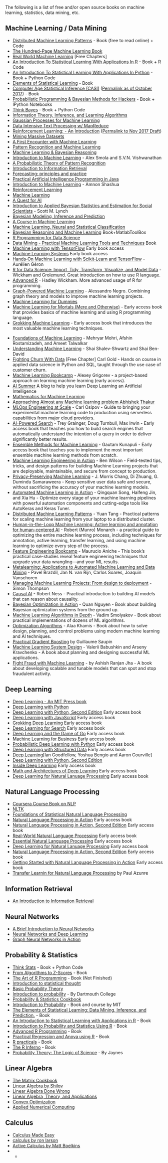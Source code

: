 The following is a list of free and/or open source books on machine learning, statistics, data mining, etc.

## Machine Learning / Data Mining

* [Distributed Machine Learning Patterns](https://github.com/terrytangyuan/distributed-ml-patterns)  - Book (free to read online) + Code
* [The Hundred-Page Machine Learning Book](http://themlbook.com/wiki/doku.php)
* [Real World Machine Learning](https://www.manning.com/books/real-world-machine-learning) [Free Chapters]
* [An Introduction To Statistical Learning With Applications In R](https://hastie.su.domains/ISLR2/ISLRv2_corrected_June_2023.pdf) - Book + R Code
* [An Introduction To Statistical Learning With Applications In Python](https://hastie.su.domains/ISLP/ISLP_website.pdf) - Book + Python Code
* [Elements of Statistical Learning](https://web.stanford.edu/~hastie/ElemStatLearn/) - Book
* [Computer Age Statistical Inference (CASI)](https://web.stanford.edu/~hastie/CASI_files/PDF/casi.pdf) ([Permalink as of October 2017](https://perma.cc/J8JG-ZVFW)) - Book
* [Probabilistic Programming & Bayesian Methods for Hackers](http://camdavidsonpilon.github.io/Probabilistic-Programming-and-Bayesian-Methods-for-Hackers/) - Book + IPython Notebooks
* [Think Bayes](https://greenteapress.com/wp/think-bayes/) - Book + Python Code
* [Information Theory, Inference, and Learning Algorithms](http://www.inference.phy.cam.ac.uk/mackay/itila/book.html)
* [Gaussian Processes for Machine Learning](http://www.gaussianprocess.org/gpml/chapters/)
* [Data Intensive Text Processing w/ MapReduce](https://lintool.github.io/MapReduceAlgorithms/)
* [Reinforcement Learning: - An Introduction](http://incompleteideas.net/book/the-book-2nd.html) ([Permalink to Nov 2017 Draft](https://perma.cc/83ER-64M3))
* [Mining Massive Datasets](http://infolab.stanford.edu/~ullman/mmds/book.pdf)
* [A First Encounter with Machine Learning](https://www.ics.uci.edu/~welling/teaching/273ASpring10/IntroMLBook.pdf)
* [Pattern Recognition and Machine Learning](http://users.isr.ist.utl.pt/~wurmd/Livros/school/Bishop%20-%20Pattern%20Recognition%20And%20Machine%20Learning%20-%20Springer%20%202006.pdf)
* [Machine Learning & Bayesian Reasoning](http://web4.cs.ucl.ac.uk/staff/D.Barber/textbook/090310.pdf)
* [Introduction to Machine Learning](https://alex.smola.org/drafts/thebook.pdf) - Alex Smola and S.V.N. Vishwanathan
* [A Probabilistic Theory of Pattern Recognition](https://www.szit.bme.hu/~gyorfi/pbook.pdf)
* [Introduction to Information Retrieval](https://nlp.stanford.edu/IR-book/pdf/irbookprint.pdf)
* [Forecasting: principles and practice](https://otexts.com/fpp2/)
* [Practical Artificial Intelligence Programming in Java](https://www.saylor.org/site/wp-content/uploads/2011/11/CS405-1.1-WATSON.pdf)
* [Introduction to Machine Learning](https://arxiv.org/pdf/0904.3664v1.pdf) - Amnon Shashua
* [Reinforcement Learning](https://www.intechopen.com/books/reinforcement_learning)
* [Machine Learning](https://www.intechopen.com/books/machine_learning)
* [A Quest for AI](https://ai.stanford.edu/~nilsson/QAI/qai.pdf)
* [Introduction to Applied Bayesian Statistics and Estimation for Social Scientists](https://citeseerx.ist.psu.edu/viewdoc/download?doi=10.1.1.177.857&rep=rep1&type=pdf) - Scott M. Lynch
* [Bayesian Modeling, Inference and Prediction](https://users.soe.ucsc.edu/~draper/draper-BMIP-dec2005.pdf)
* [A Course in Machine Learning](http://ciml.info/)
* [Machine Learning, Neural and Statistical Classification](https://www1.maths.leeds.ac.uk/~charles/statlog/)
* [Bayesian Reasoning and Machine Learning](http://web4.cs.ucl.ac.uk/staff/D.Barber/pmwiki/pmwiki.php?n=Brml.HomePage) Book+MatlabToolBox
* [R Programming for Data Science](https://leanpub.com/rprogramming)
* [Data Mining - Practical Machine Learning Tools and Techniques](https://cdn.preterhuman.net/texts/science_and_technology/artificial_intelligence/Data%20Mining%20Practical%20Machine%20Learning%20Tools%20and%20Techniques%202d%20ed%20-%20Morgan%20Kaufmann.pdf) Book
* [Machine Learning with TensorFlow](https://www.manning.com/books/machine-learning-with-tensorflow) Early book access
* [Machine Learning Systems](https://www.manning.com/books/machine-learning-systems) Early book access
* [Hands‑On Machine Learning with Scikit‑Learn and TensorFlow](http://index-of.es/Varios-2/Hands%20on%20Machine%20Learning%20with%20Scikit%20Learn%20and%20Tensorflow.pdf) - Aurélien Géron
* [R for Data Science: Import, Tidy, Transform, Visualize, and Model Data](https://r4ds.had.co.nz/) - Wickham and Grolemund. Great introduction on how to use R language. 
* [Advanced R](http://adv-r.had.co.nz/) - Hadley Wickham. More advanced usage of R for programming.
* [Graph-Powered Machine Learning](https://www.manning.com/books/graph-powered-machine-learning) - Alessandro Negro. Combining graph theory and models to improve machine learning projects.
* [Machine Learning for Dummies](https://mscdss.ds.unipi.gr/wp-content/uploads/2018/02/Untitled-attachment-00056-2-1.pdf)
* [Machine Learning for Mortals (Mere and Otherwise)](https://www.manning.com/books/machine-learning-for-mortals-mere-and-otherwise) - Early access book that provides basics of machine learning and using R programming language.
* [Grokking Machine Learning](https://www.manning.com/books/grokking-machine-learning) - Early access book that introduces the most valuable machine learning techniques.
- [Foundations of Machine Learning](https://cs.nyu.edu/~mohri/mlbook/) - Mehryar Mohri, Afshin Rostamizadeh, and Ameet Talwalkar
- [Understanding Machine Learning](http://www.cs.huji.ac.il/~shais/UnderstandingMachineLearning/) - Shai Shalev-Shwartz and Shai Ben-David
- [Fighting Churn With Data](https://www.manning.com/books/fighting-churn-with-data)  [Free Chapter] Carl Gold - Hands on course in applied data science in Python and SQL, taught through the use case of customer churn.
- [Machine Learning Bookcamp](https://www.manning.com/books/machine-learning-bookcamp) - Alexey Grigorev - a project-based approach on learning machine learning (early access).
- [AI Summer](https://theaisummer.com/) A blog to help you learn Deep Learning an Artificial Intelligence
- [Mathematics for Machine Learning](https://mml-book.github.io/)
- [Approaching Almost any Machine learning problem Abhishek Thakur](https://github.com/abhishekkrthakur/approachingalmost)
- [MLOps Engineering at Scale](https://www.manning.com/books/mlops-engineering-at-scale) - Carl Osipov - Guide to bringing your experimental machine learning code to production using serverless capabilities from major cloud providers.
- [AI-Powered Search](https://www.manning.com/books/ai-powered-search) - Trey Grainger, Doug Turnbull, Max Irwin - Early access book that teaches you how to build search engines that automatically understand the intention of a query in order to deliver significantly better results.
- [Ensemble Methods for Machine Learning](https://www.manning.com/books/ensemble-methods-for-machine-learning) - Gautam Kunapuli - Early access book that teaches you to implement the most important ensemble machine learning methods from scratch.
- [Machine Learning Engineering in Action](https://www.manning.com/books/machine-learning-engineering-in-action) - Ben Wilson - Field-tested tips, tricks, and design patterns for building Machine Learning projects that are deployable, maintainable, and secure from concept to production.
- [Privacy-Preserving Machine Learning](https://www.manning.com/books/privacy-preserving-machine-learning) - J. Morris Chang, Di Zhuang, G. Dumindu Samaraweera - Keep sensitive user data safe and secure, without sacrificing the accuracy of your machine learning models.
- [Automated Machine Learning in Action](https://www.manning.com/books/automated-machine-learning-in-action) - Qingquan Song, Haifeng Jin, and Xia Hu - Optimize every stage of your machine learning pipelines with powerful automation components and cutting-edge tools like AutoKeras and Keras Tuner.
- [Distributed Machine Learning Patterns](https://www.manning.com/books/distributed-machine-learning-patterns) - Yuan Tang - Practical patterns for scaling machine learning from your laptop to a distributed cluster.
- [Human-in-the-Loop Machine Learning: Active learning and annotation for human-centered AI](https://www.manning.com/books/human-in-the-loop-machine-learning) - Robert (Munro) Monarch - a practical guide to optimizing the entire machine learning process, including techniques for annotation, active learning, transfer learning, and using machine learning to optimize every step of the process.
- [Feature Engineering Bookcamp](https://www.manning.com/books/feature-engineering-bookcamp) - Maurucio Aniche - This book’s practical case-studies reveal feature engineering techniques that upgrade your data wrangling—and your ML results.
- [Metalearning: Applications to Automated Machine Learning and Data Mining](https://link.springer.com/content/pdf/10.1007/978-3-030-67024-5.pdf) - Pavel Brazdil, Jan N. van Rijn, Carlos Soares, Joaquin Vanschoren
- [Managing Machine Learning Projects: From design to deployment](https://www.manning.com/books/managing-machine-learning-projects) - Simon Thompson
- [Causal AI](https://www.manning.com/books/causal-machine-learning) - Robert Ness - Practical introduction to building AI models that can reason about causality.
- [Bayesian Optimization in Action](https://www.manning.com/books/bayesian-optimization-in-action) - Quan Nguyen - Book about building Bayesian optimization systems from the ground up.
- [Machine Learning Algorithms in Depth](https://www.manning.com/books/machine-learning-algorithms-in-depth) - Vadim Smolyakov - Book about practical implementations of dozens of ML algorithms.
- [Optimization Algorithms](https://www.manning.com/books/optimization-algorithms) - Alaa Khamis - Book about how to solve design, planning, and control problems using modern machine learning and AI techniques.
- [Practical Gradient Boosting](https://www.amazon.com/dp/B0BL1HRD6Z) by Guillaume Saupin
- [Machine Learning System Design](https://www.manning.com/books/machine-learning-system-design) - Valerii Babushkin and Arseny Kravchenko - A book about planning and designing successful ML applications.
- [Fight Fraud with Machine Learning](https://www.manning.com/books/fight-fraud-with-machine-learning) - by Ashish Ranjan Jha - A book about developing scalable and tunable models that can spot and stop fraudulent activity.

## Deep Learning

* [Deep Learning - An MIT Press book](https://www.deeplearningbook.org/)
* [Deep Learning with Python](https://www.manning.com/books/deep-learning-with-python)
* [Deep Learning with Python, Second Edition](https://www.manning.com/books/deep-learning-with-python-second-edition) Early access book
* [Deep Learning with JavaScript](https://www.manning.com/books/deep-learning-with-javascript) Early access book
* [Grokking Deep Learning](https://www.manning.com/books/grokking-deep-learning) Early access book
* [Deep Learning for Search](https://www.manning.com/books/deep-learning-for-search) Early access book
* [Deep Learning and the Game of Go](https://www.manning.com/books/deep-learning-and-the-game-of-go) Early access book
* [Machine Learning for Business](https://www.manning.com/books/machine-learning-for-business) Early access book
* [Probabilistic Deep Learning with Python](https://www.manning.com/books/probabilistic-deep-learning-with-python) Early access book
* [Deep Learning with Structured Data](https://www.manning.com/books/deep-learning-with-structured-data) Early access book
* [Deep Learning](https://www.deeplearningbook.org/)[Ian Goodfellow, Yoshua Bengio and Aaron Courville]
* [Deep Learning with Python, Second Edition](https://www.manning.com/books/deep-learning-with-python-second-edition) 
* [Inside Deep Learning](https://www.manning.com/books/inside-deep-learning) Early access book
* [Math and Architectures of Deep Learning](https://www.manning.com/books/math-and-architectures-of-deep-learning) Early access book
* [Deep Learning for Natural Lanuage Processing](https://www.manning.com/books/deep-learning-for-natural-language-processing) Early access book

## Natural Language Processing

* [Coursera Course Book on NLP](http://www.cs.columbia.edu/~mcollins/notes-spring2013.html)
* [NLTK](https://www.nltk.org/book/)
* [Foundations of Statistical Natural Language Processing](https://nlp.stanford.edu/fsnlp/promo/)
* [Natural Language Processing in Action](https://www.manning.com/books/natural-language-processing-in-action) Early access book
* [Natural Language Processing in Action, Second Edition](https://www.manning.com/books/natural-language-processing-in-action-second-edition) Early access book
* [Real-World Natural Language Processing](https://www.manning.com/books/real-world-natural-language-processing) Early access book
* [Essential Natural Language Processing](https://www.manning.com/books/essential-natural-language-processing) Early access book
* [Deep Learning for Natural Lanuage Processing](https://www.manning.com/books/deep-learning-for-natural-language-processing) Early access book
* [Natural Language Processing in Action, Second Edition](https://www.manning.com/books/natural-language-processing-in-action-second-edition) Early access book
* [Getting Started with Natural Language Processing in Action](https://www.manning.com/books/getting-started-with-natural-language-processing) Early access book
* [Transfer Learnin for Natural Language Processing](https://www.manning.com/books/transfer-learning-for-natural-language-processing) by Paul Azunre


## Information Retrieval

* [An Introduction to Information Retrieval](https://nlp.stanford.edu/IR-book/pdf/irbookonlinereading.pdf)

## Neural Networks

* [A Brief Introduction to Neural Networks](http://www.dkriesel.com/_media/science/neuronalenetze-en-zeta2-2col-dkrieselcom.pdf)
* [Neural Networks and Deep Learning](http://neuralnetworksanddeeplearning.com/)
* [Graph Neural Networks in Action](https://www.manning.com/books/graph-neural-networks-in-action)

## Probability & Statistics

* [Think Stats](https://www.greenteapress.com/thinkstats/) - Book + Python Code
* [From Algorithms to Z-Scores](http://heather.cs.ucdavis.edu/probstatbook) - Book
* [The Art of R Programming](http://heather.cs.ucdavis.edu/~matloff/132/NSPpart.pdf) - Book (Not Finished)
* [Introduction to statistical thought](https://people.math.umass.edu/~lavine/Book/book.pdf)
* [Basic Probability Theory](https://www.math.uiuc.edu/~r-ash/BPT/BPT.pdf)
* [Introduction to probability](https://math.dartmouth.edu/~prob/prob/prob.pdf) - By Dartmouth College
* [Probability & Statistics Cookbook](http://statistics.zone/)
* [Introduction to Probability](http://athenasc.com/probbook.html) -  Book and course by MIT
* [The Elements of Statistical Learning: Data Mining, Inference, and Prediction.](https://web.stanford.edu/~hastie/ElemStatLearn/) - Book
* [An Introduction to Statistical Learning with Applications in R](https://www-bcf.usc.edu/~gareth/ISL/) - Book
* [Introduction to Probability and Statistics Using R](http://ipsur.r-forge.r-project.org/book/download/IPSUR.pdf) - Book
* [Advanced R Programming](http://adv-r.had.co.nz) - Book
* [Practical Regression and Anova using R](https://cran.r-project.org/doc/contrib/Faraway-PRA.pdf) - Book
* [R practicals](http://www.columbia.edu/~cjd11/charles_dimaggio/DIRE/resources/R/practicalsBookNoAns.pdf) - Book
* [The R Inferno](https://www.burns-stat.com/pages/Tutor/R_inferno.pdf) - Book
* [Probability Theory: The Logic of Science](https://bayes.wustl.edu/etj/prob/book.pdf) - By Jaynes

## Linear Algebra

* [The Matrix Cookbook](https://www.math.uwaterloo.ca/~hwolkowi/matrixcookbook.pdf)
* [Linear Algebra by Shilov](https://cosmathclub.files.wordpress.com/2014/10/georgi-shilov-linear-algebra4.pdf)
* [Linear Algebra Done Wrong](https://www.math.brown.edu/~treil/papers/LADW/LADW.html)
* [Linear Algebra, Theory, and Applications](https://math.byu.edu/~klkuttle/Linearalgebra.pdf)
* [Convex Optimization](https://web.stanford.edu/~boyd/cvxbook/bv_cvxbook.pdf)
* [Applied Numerical Computing](https://www.seas.ucla.edu/~vandenbe/ee133a.html)

## Calculus

* [Calculus Made Easy](https://github.com/lahorekid/Calculus/blob/master/Calculus%20Made%20Easy.pdf)
* [calculus by ron larson](https://www.pdfdrive.com/calculus-e183995561.html)
* [Active Calculus by Matt Boelkins](https://scholarworks.gvsu.edu/books/20/)
* *
